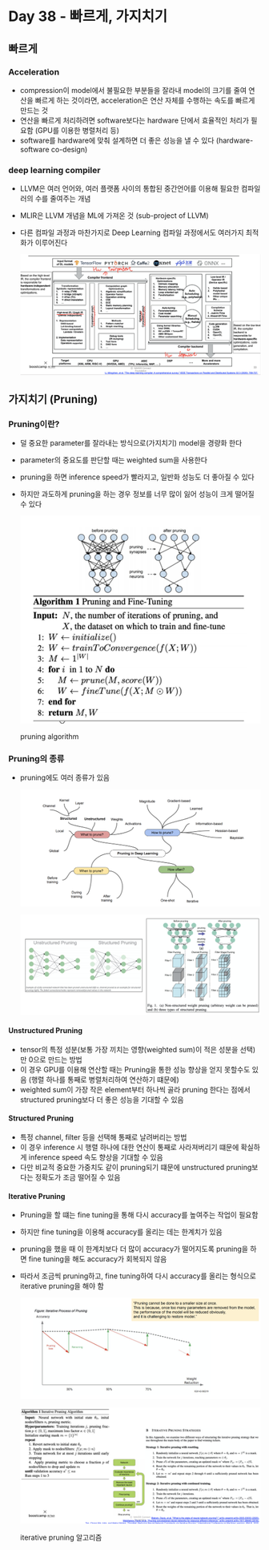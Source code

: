 # Day 38 - 빠르게, 가지치기

## 빠르게

### Acceleration

* compression이 model에서 불필요한 부분들을 잘라내 model의 크기를 줄여 연산을 빠르게 하는 것이라면, acceleration은 연산 자체를 수행하는 속도를 빠르게 만드는 것
* 연산을 빠르게 처리하려면 software보다는 hardware 단에서 효율적인 처리가 필요함 (GPU를 이용한 병렬처리 등)
* software를 hardware에 맞춰 설계하면 더 좋은 성능을 낼 수 있다 (hardware-software co-design)
  
### deep learning compiler

* LLVM은 여러 언어와, 여러 플랫폼 사이의 통합된 중간언어를 이용해 필요한 컴파일러의 수를 줄여주는 개념
* MLIR은 LLVM 개념을 ML에 가져온 것 (sub-project of LLVM)
* 다른 컴파일 과정과 마찬가지로 Deep Learning 컴파일 과정에서도 여러가지 최적화가 이루어진다

    ![compiler](./img/Day38/compiler1.png)

## 가지치기 (Pruning)

### Pruning이란?

* 덜 중요한 parameter를 잘라내는 방식으로(가지치기) model을 경량화 한다
* parameter의 중요도를 판단할 때는 weighted sum을 사용한다
* pruning을 하면 inference speed가 빨라지고, 일반화 성능도 더 좋아질 수 있다
* 하지만 과도하게 pruning을 하는 경우 정보를 너무 많이 잃어 성능이 크게 떨어질 수 있다

    ![pruning](./img/Day38/pruning1.png)

    pruning algorithm

### Pruning의 종류

* pruning에도 여러 종류가 있음

    ![pruning](./img/Day38/pruning2.png)

    ![pruning](./img/Day38/pruning3.png)

#### Unstructured Pruning

* tensor의 특정 성분(보통 가장 끼치는 영향(weighted sum)이 적은 성분을 선택)만 0으로 만드는 방법
* 이 경우 GPU를 이용해 연산할 때는 Pruning을 통한 성능 향상을 얻지 못할수도 있음 (행렬 하나를 통째로 병렬처리하여 연산하기 떄문에)
* weighted sum이 가장 작은 element부터 하나씩 골라 pruning 한다는 점에서 structured pruning보다 더 좋은 성능을 기대할 수 있음

#### Structured Pruning

* 특정 channel, filter 등을 선택해 통째로 날려버리는 방법
* 이 경우 inference 시 행렬 하나에 대한 연산이 통째로 사라져버리기 떄문에 확실하게 inference speed 속도 향상을 기대할 수 있음
* 다만 비교적 중요한 가중치도 같이 pruning되기 떄문에 unstructured pruning보다는 정확도가 조금 떨어질 수 있음

#### Iterative Pruning

* Pruning을 할 떄는 fine tuning을 통해 다시 accuracy를 높여주는 작업이 필요함
* 하지만 fine tuning을 이용해 accuracy를 올리는 데는 한계치가 있음
* pruning을 했을 때 이 한계치보다 더 많이 accuracy가 떨어지도록 pruning을 하면 fine tuning을 해도 accuracy가 회복되지 않음
* 따라서 조금씩 pruning하고, fine tuning하여 다시 accuracy를 올리는 형식으로 iterative pruning을 해야 함

    ![pruning](./img/Day38/pruning4.png)

    ![pruning](./img/Day38/pruning5.png)

    iterative pruning 알고리즘


